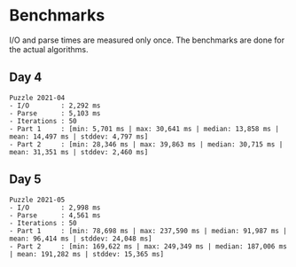 # Benchmarks

I/O and parse times are measured only once. The benchmarks are done for the actual algorithms.

## Day 4

```
Puzzle 2021-04
- I/O        : 2,292 ms
- Parse      : 5,103 ms
- Iterations : 50
- Part 1     : [min: 5,701 ms | max: 30,641 ms | median: 13,858 ms | mean: 14,497 ms | stddev: 4,797 ms]
- Part 2     : [min: 28,346 ms | max: 39,863 ms | median: 30,715 ms | mean: 31,351 ms | stddev: 2,460 ms]
```

## Day 5

```
Puzzle 2021-05
- I/O        : 2,998 ms
- Parse      : 4,561 ms
- Iterations : 50
- Part 1     : [min: 78,698 ms | max: 237,590 ms | median: 91,987 ms | mean: 96,414 ms | stddev: 24,048 ms]
- Part 2     : [min: 169,622 ms | max: 249,349 ms | median: 187,006 ms | mean: 191,282 ms | stddev: 15,365 ms]
```
